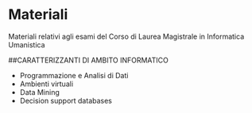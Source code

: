 # Materiali
Materiali relativi agli esami del Corso di Laurea Magistrale in Informatica Umanistica


##CARATTERIZZANTI DI AMBITO INFORMATICO

* Programmazione e Analisi di Dati
* Ambienti virtuali	
* Data Mining 
* Decision support databases
